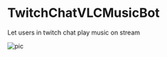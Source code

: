 # TwitchChatVLCMusicBot
Let users in twitch chat play music on stream

![pic](https://i.imgur.com/gZg9CSN.gif)
